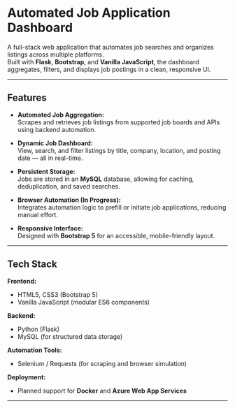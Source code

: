 # Automated Job Application Dashboard

A full-stack web application that automates job searches and organizes listings across multiple platforms.  
Built with **Flask**, **Bootstrap**, and **Vanilla JavaScript**, the dashboard aggregates, filters, and displays job postings in a clean, responsive UI.  

---

## Features

- **Automated Job Aggregation:**  
  Scrapes and retrieves job listings from supported job boards and APIs using backend automation.

- **Dynamic Job Dashboard:**  
  View, search, and filter listings by title, company, location, and posting date — all in real-time.

- **Persistent Storage:**  
  Jobs are stored in an **MySQL** database, allowing for caching, deduplication, and saved searches.

- **Browser Automation (In Progress):**  
  Integrates automation logic to prefill or initiate job applications, reducing manual effort.

- **Responsive Interface:**  
  Designed with **Bootstrap 5** for an accessible, mobile-friendly layout.

---

## Tech Stack

**Frontend:**  
- HTML5, CSS3 (Bootstrap 5)  
- Vanilla JavaScript (modular ES6 components)  

**Backend:**  
- Python (Flask)  
- MySQL (for structured data storage)  

**Automation Tools:**  
- Selenium / Requests (for scraping and browser simulation)  

**Deployment:**  
- Planned support for **Docker** and **Azure Web App Services**

---